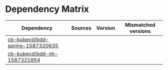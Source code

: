 # Dependency Matrix

Dependency | Sources | Version | Mismatched versions
---------- | ------- | ------- | -------------------
[cb-kubecd/bdd-spring-1587320635](https://github.com/cb-kubecd/bdd-spring-1587320635.git) |  | []() | 
[cb-kubecd/bdd-nh-1587321854](https://github.com/cb-kubecd/bdd-nh-1587321854.git) |  | []() | 
